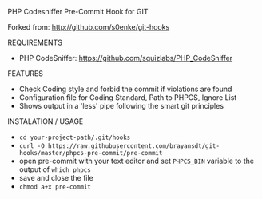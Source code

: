 PHP Codesniffer Pre-Commit Hook for GIT

Forked from: http://github.com/s0enke/git-hooks

REQUIREMENTS

 * PHP CodeSniffer: https://github.com/squizlabs/PHP_CodeSniffer


FEATURES

 * Check Coding style and forbid the commit if violations are found
 * Configuration file for Coding Standard, Path to PHPCS, Ignore List
 * Shows output in a 'less' pipe following the smart git principles

INSTALATION / USAGE
 
 * ```cd your-project-path/.git/hooks```
 * ```curl -O https://raw.githubusercontent.com/brayansdt/git-hooks/master/phpcs-pre-commit/pre-commit```
 * open pre-commit with your text editor and set `PHPCS_BIN` variable to the output of ```which phpcs```
 * save and close the file
 * ```chmod a+x pre-commit```
